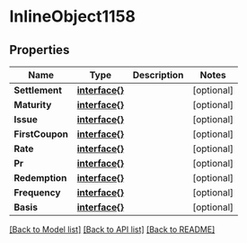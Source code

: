# InlineObject1158

## Properties

Name | Type | Description | Notes
------------ | ------------- | ------------- | -------------
**Settlement** | [**interface{}**](.md) |  | [optional] 
**Maturity** | [**interface{}**](.md) |  | [optional] 
**Issue** | [**interface{}**](.md) |  | [optional] 
**FirstCoupon** | [**interface{}**](.md) |  | [optional] 
**Rate** | [**interface{}**](.md) |  | [optional] 
**Pr** | [**interface{}**](.md) |  | [optional] 
**Redemption** | [**interface{}**](.md) |  | [optional] 
**Frequency** | [**interface{}**](.md) |  | [optional] 
**Basis** | [**interface{}**](.md) |  | [optional] 

[[Back to Model list]](../README.md#documentation-for-models) [[Back to API list]](../README.md#documentation-for-api-endpoints) [[Back to README]](../README.md)


